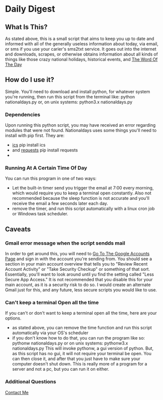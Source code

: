 # Daily Digest
## What Is This?
As stated above, this is a small script that aims to keep you up to date and informed with all of the generally useless information about today, via email, or sms if you use your carier's sms2txt service. It goes out into the internet and downloads, scrapes, or otherwise obtains information about all kinds of things like those crazy national holidays, historical events, and [The Word Of The Day](https://www.merriam-webster.com/word-of-the-day)

## How do I use it?
Simple. You'll need to download and install python, for whatever system you're running, then run this script from the terminal like:
python nationaldays.py
or, on unix systems:
python3.x nationaldays.py
### Dependencies
Upon running this python script, you may have received an error regarding modules that were not found. Nationaldays uses some things you'll need to install with pip first. They are:
* [ics](https://pypi.org/project/ics/)
pip install ics
* and [requests](https://pypi.org/project/requests/)
pip install requests
* 
### Running At A Certain Time Of Day
You can run this program in one of two ways:
* Let the built-in timer send you trigger the email at 7:00 every morning, which would require you to keep a terminal open constantly. Also not recommended because the sleep function is not accurate and you'll receive the email a few seconds later each day.
* remove the timer, and run this script automatically with a linux cron job or Windows task scheduler.
## Caveats
### Gmail error message when the script sendds mail
In order to get around this, you will need to [Go To The Google Accounts Page](https://accounts.google.com) and sign in with the account you're sending from. You should see a section in your main account overview that tells you to "Review Recent Account Activity" or "Take Security Checkup" or something of that sort. Essentially, you'll want to look around until yu find the setting called "Less Secure App Access."
It is not recommended that you disable this for your main account, as it is a security risk to do so. I would create an alternate Gmail just for this, and any future, less secure scripts you would like to use.
### Can't keep a terminal Open all the time
If you can't or don't want to keep a terminal open all the time, here are your options.
* as stated above, you can remove the time function and run this script automatically via your OS's scheduler
* if you don't know how to do that, you can run the program like so:
pythonw nationaldays.py
or on unix systems:
pythonw3.x nationaldays.py
This will invoke pythonw, a gui version of python. But, as this script has no gui, it will not require your terminal be open. You can then close it, and after that you just have to make sure your computer doesn't shut down. 
This is really more of a program for a server and not a pc, but you can run it on either.
### Additional Questions
[Contact Me](mailto:quantomrush34@icloud.com) 
